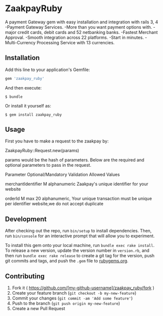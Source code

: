 # ZaakpayRuby

A payment Gateway gem with easy installation and integration with rails 3, 4
-Payment Gateway Services.
-More than you want payment options with.
-major credit cards, debit cards and 52 netbanking banks.
-Fastest Merchant Approval.
-Smooth integration across 22 platforms.
-Start in minutes.
-Multi-Currency Processing Service with 13 currencies.


## Installation

Add this line to your application's Gemfile:

```ruby
gem 'zaakpay_ruby'
```

And then execute:

    $ bundle

Or install it yourself as:

    $ gem install zaakpay_ruby

## Usage

First you have to make a request to the zaakpay by:

ZaakpayRuby::Request.new(params)

params would be the hash of parameters. Below are the required and optional parameters to pass in the request.


Parameter	           Optional/Mandatory	    Validation	         Allowed Values

merchantIdentifier	         M	           alphanumeric	           Zaakpay's unique
                                                                   identifier for your
                                                                   website

orderId	                     M	           max 20 alphanumeric,    Your unique transaction
                                           must be unique per      identifier
                                           website,we do not
                                           accept duplicate

## Development

After checking out the repo, run `bin/setup` to install dependencies. Then, run `bin/console` for an interactive prompt that will allow you to experiment.

To install this gem onto your local machine, run `bundle exec rake install`. To release a new version, update the version number in `version.rb`, and then run `bundle exec rake release` to create a git tag for the version, push git commits and tags, and push the `.gem` file to [rubygems.org](https://rubygems.org).

## Contributing

1. Fork it ( https://github.com/[my-github-username]/zaakpay_ruby/fork )
2. Create your feature branch (`git checkout -b my-new-feature`)
3. Commit your changes (`git commit -am 'Add some feature'`)
4. Push to the branch (`git push origin my-new-feature`)
5. Create a new Pull Request
